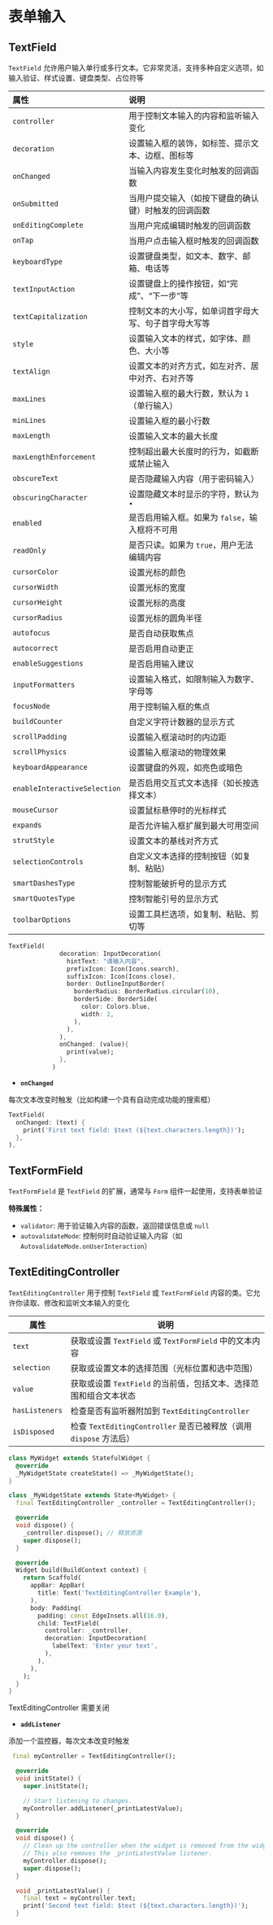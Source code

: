 # 表单输入



## TextField

`TextField` 允许用户输入单行或多行文本。它非常灵活，支持多种自定义选项，如输入验证、样式设置、键盘类型、占位符等

| 属性                         | 说明                                                 |
| :--------------------------- | :--------------------------------------------------- |
| `controller`                 | 用于控制文本输入的内容和监听输入变化                 |
| `decoration`                 | 设置输入框的装饰，如标签、提示文本、边框、图标等     |
| `onChanged`                  | 当输入内容发生变化时触发的回调函数                   |
| `onSubmitted`                | 当用户提交输入（如按下键盘的确认键）时触发的回调函数 |
| `onEditingComplete`          | 当用户完成编辑时触发的回调函数                       |
| `onTap`                      | 当用户点击输入框时触发的回调函数                     |
| `keyboardType`               | 设置键盘类型，如文本、数字、邮箱、电话等             |
| `textInputAction`            | 设置键盘上的操作按钮，如“完成”、“下一步”等           |
| `textCapitalization`         | 控制文本的大小写，如单词首字母大写、句子首字母大写等 |
| `style`                      | 设置输入文本的样式，如字体、颜色、大小等             |
| `textAlign`                  | 设置文本的对齐方式，如左对齐、居中对齐、右对齐等     |
| `maxLines`                   | 设置输入框的最大行数，默认为 `1`（单行输入）         |
| `minLines`                   | 设置输入框的最小行数                                 |
| `maxLength`                  | 设置输入文本的最大长度                               |
| `maxLengthEnforcement`       | 控制超出最大长度时的行为，如截断或禁止输入           |
| `obscureText`                | 是否隐藏输入内容（用于密码输入）                     |
| `obscuringCharacter`         | 设置隐藏文本时显示的字符，默认为 `•`                 |
| `enabled`                    | 是否启用输入框。如果为 `false`，输入框将不可用       |
| `readOnly`                   | 是否只读。如果为 `true`，用户无法编辑内容            |
| `cursorColor`                | 设置光标的颜色                                       |
| `cursorWidth`                | 设置光标的宽度                                       |
| `cursorHeight`               | 设置光标的高度                                       |
| `cursorRadius`               | 设置光标的圆角半径                                   |
| `autofocus`                  | 是否自动获取焦点                                     |
| `autocorrect`                | 是否启用自动更正                                     |
| `enableSuggestions`          | 是否启用输入建议                                     |
| `inputFormatters`            | 设置输入格式，如限制输入为数字、字母等               |
| `focusNode`                  | 用于控制输入框的焦点                                 |
| `buildCounter`               | 自定义字符计数器的显示方式                           |
| `scrollPadding`              | 设置输入框滚动时的内边距                             |
| `scrollPhysics`              | 设置输入框滚动的物理效果                             |
| `keyboardAppearance`         | 设置键盘的外观，如亮色或暗色                         |
| `enableInteractiveSelection` | 是否启用交互式文本选择（如长按选择文本）             |
| `mouseCursor`                | 设置鼠标悬停时的光标样式                             |
| `expands`                    | 是否允许输入框扩展到最大可用空间                     |
| `strutStyle`                 | 设置文本的基线对齐方式                               |
| `selectionControls`          | 自定义文本选择的控制按钮（如复制、粘贴）             |
| `smartDashesType`            | 控制智能破折号的显示方式                             |
| `smartQuotesType`            | 控制智能引号的显示方式                               |
| `toolbarOptions`             | 设置工具栏选项，如复制、粘贴、剪切等                 |

```dart
TextField(
              decoration: InputDecoration(
                hintText: "请输入内容",
                prefixIcon: Icon(Icons.search),
                suffixIcon: Icon(Icons.close),
                border: OutlineInputBorder(
                  borderRadius: BorderRadius.circular(10),
                  borderSide: BorderSide(
                    color: Colors.blue,
                    width: 2,
                  ),
                ),
              ),
              onChanged: (value){
                print(value);
              },
            )
```

- **`onChanged`**

每次文本改变时触发（比如构建一个具有自动完成功能的搜索框）

```dart
TextField(
  onChanged: (text) {
    print('First text field: $text (${text.characters.length})');
  },
),
```



## TextFormField

`TextFormField` 是 `TextField` 的扩展，通常与 `Form` 组件一起使用，支持表单验证

**特殊属性：**

- `validator`:  用于验证输入内容的函数，返回错误信息或 `null`
- `autovalidateMode`: 控制何时自动验证输入内容（如 `AutovalidateMode.onUserInteraction`）



## TextEditingController

`TextEditingController` 用于控制 `TextField` 或 `TextFormField` 内容的类。它允许你读取、修改和监听文本输入的变化

| 属性           | 说明                                                         |
| -------------- | ------------------------------------------------------------ |
| `text`         | 获取或设置 `TextField` 或 `TextFormField` 中的文本内容       |
| `selection`    | 获取或设置文本的选择范围（光标位置和选中范围）               |
| `value`        | 获取或设置 `TextField` 的当前值，包括文本、选择范围和组合文本状态 |
| `hasListeners` | 检查是否有监听器附加到 `TextEditingController`               |
| `isDisposed`   | 检查 `TextEditingController` 是否已被释放（调用 `dispose` 方法后） |

```dart
class MyWidget extends StatefulWidget {
  @override
  _MyWidgetState createState() => _MyWidgetState();
}

class _MyWidgetState extends State<MyWidget> {
  final TextEditingController _controller = TextEditingController();

  @override
  void dispose() {
    _controller.dispose(); // 释放资源
    super.dispose();
  }

  @override
  Widget build(BuildContext context) {
    return Scaffold(
      appBar: AppBar(
        title: Text('TextEditingController Example'),
      ),
      body: Padding(
        padding: const EdgeInsets.all(16.0),
        child: TextField(
          controller: _controller,
          decoration: InputDecoration(
            labelText: 'Enter your text',
          ),
        ),
      ),
    );
  }
}
```

<warning>TextEditingController 需要关闭</warning>

- **`addListener`**

添加一个监控器，每次文本改变时触发

```dart
 final myController = TextEditingController();

  @override
  void initState() {
    super.initState();

    // Start listening to changes.
    myController.addListener(_printLatestValue);
  }

  @override
  void dispose() {
    // Clean up the controller when the widget is removed from the widget tree.
    // This also removes the _printLatestValue listener.
    myController.dispose();
    super.dispose();
  }

  void _printLatestValue() {
    final text = myController.text;
    print('Second text field: $text (${text.characters.length})');
  }
```

